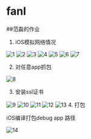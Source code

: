 # fanl
##范磊的作业
1. iOS模拟网络情况

![1](https://raw.githubusercontent.com/Test-Seven/fanl/master/images/thumb_IMG_0447_1024.jpg)
![2](https://raw.githubusercontent.com/Test-Seven/fanl/master/images/thumb_IMG_0448_1024.jpg)
![3](https://raw.githubusercontent.com/Test-Seven/fanl/master/images/thumb_IMG_0449_1024.jpg)
![4](https://raw.githubusercontent.com/Test-Seven/fanl/master/images/thumb_IMG_0450_1024.jpg)
![5](https://raw.githubusercontent.com/Test-Seven/fanl/master/images/thumb_IMG_0451_1024.jpg)
![6](https://raw.githubusercontent.com/Test-Seven/fanl/master/images/thumb_IMG_0452_1024.jpg)
![7](https://raw.githubusercontent.com/Test-Seven/fanl/master/images/thumb_IMG_0454_1024.jpg)

2. 对任意app抓包

![8](https://raw.githubusercontent.com/Test-Seven/fanl/master/images/抓包-jd-test.tiff)

3. 安装ssl证书

![9](https://raw.githubusercontent.com/Test-Seven/fanl/master/images/charles-ssl-crt.tiff)
![10](https://raw.githubusercontent.com/Test-Seven/fanl/master/images/JD-ssl.tiff)
![11](https://github.com/Test-Seven/fanl/blob/master/images/Screenshot_2016-03-04-22-13-33.png)
![12](https://github.com/Test-Seven/fanl/blob/master/images/Screenshot_2016-03-04-22-13-59.png)
![13](https://github.com/Test-Seven/fanl/blob/master/images/Screenshot_2016-03-04-23-30-01.png)
4. 打包

iOS编译打包debug app 路径

![14](https://raw.githubusercontent.com/Test-Seven/fanl/master/images/iOSdebugapp路径.tiff)



